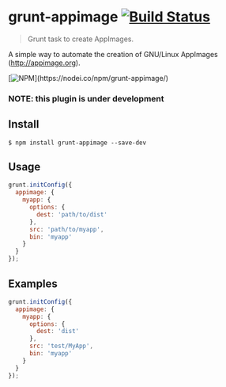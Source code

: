 # grunt-appimage [![Build Status](https://travis-ci.org/Jesus89/grunt-appimage.svg?branch=master)](https://travis-ci.org/Jesus89/grunt-appimage)

> Grunt task to create AppImages.

A simple way to automate the creation of GNU/Linux AppImages (http://appimage.org).

[![NPM](https://nodei.co/npm/grunt-appimage.png?)](https://nodei.co/npm/grunt-appimage/)

### NOTE: this plugin is under development

## Install

```
$ npm install grunt-appimage --save-dev
```

## Usage

```js
grunt.initConfig({
  appimage: {
    myapp: {
      options: {
        dest: 'path/to/dist'
      },
      src: 'path/to/myapp',
      bin: 'myapp'
    }
  }
});
```

## Examples

```js
grunt.initConfig({
  appimage: {
    myapp: {
      options: {
        dest: 'dist'
      },
      src: 'test/MyApp',
      bin: 'myapp'
    }
  }
});
```
